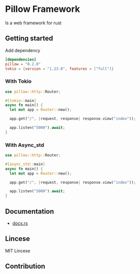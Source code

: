 # Pillow Framework

Is a web framework for rust

## Getting started

Add dependency

```toml
[dependencies]
pillow = "0.2.0"
tokio = {version = "1.23.0", features = ["full"]}
```

### With Tokio

```rust
use pillow::http::Router;

#[tokio::main]
async fn main() {
  let mut app = Router::new();

  app.get("/", |request, response| response.view("index"));

  app.listen("5000").await;
}
```

### With Async_std

```rust
use pillow::http::Router;

#[async_std::main]
async fn main() {
  let mut app = Router::new();

  app.get("/", |request, response| response.view("index"));

  app.listen("5000").await;
}
```

## Documentation

* [docs.rs](https://docs.rs/pillow/latest/pillow/)

## Lincese

MIT Lincese

## Contribution

